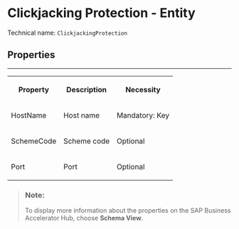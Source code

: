 <!-- loio5b78b7329612455cb722ea7e413d4895 -->

# Clickjacking Protection - Entity





Technical name: `ClickjackingProtection` 



## Properties

****


<table>
<tr>
<th valign="top">

Property

</th>
<th valign="top">

Description

</th>
<th valign="top">

Necessity

</th>
</tr>
<tr>
<td valign="top">

HostName

</td>
<td valign="top">

Host name

</td>
<td valign="top">

Mandatory: Key

</td>
</tr>
<tr>
<td valign="top">

SchemeCode

</td>
<td valign="top">

Scheme code

</td>
<td valign="top">

Optional

</td>
</tr>
<tr>
<td valign="top">

Port

</td>
<td valign="top">

Port

</td>
<td valign="top">

Optional

</td>
</tr>
</table>

> ### Note:  
> To display more information about the properties on the SAP Business Accelerator Hub, choose **Schema View**.


